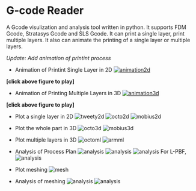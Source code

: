 # G-code Reader
A Gcode visulization and analysis tool written in python. It supports FDM Gcode, Stratasys Gcode and SLS Gcode. It can print a single layer, print multiple layers. It also can animate the printing of a single layer or multiple layers.

*Update: Add animation of printint process*

* Animation of Printint Single Layer in 2D
[![animation2d](images/tweety2d.png)](https://youtu.be/0pambiz2EeM)

**[click above figure to play]**

* Animation of Printing Multiple Layers in 3D
[![animation3d](images/mobius3d.png)](https://youtu.be/n16rB9qlLmw)

**[click above figure to play]**

* Plot a single layer in 2D
![tweety2d](images/tweety2d.png)
![octo2d](images/octo2d.png)
![mobius2d](images/mobius2d.png)

* Plot the whole part in 3D
![octo3d](images/octo3d.png)
![mobius3d](images/mobius3d.png)

* Plot multiple layers in 3D
![octoml](images/octoml.png)
![armml](images/armml.png)

* Analysis of Process Plan
![analysis](images/info1.png)
![analysis](images/info2.png)
![analysis](images/info3.png)
For L-PBF,
![analysis](images/info3-pbf.png)

* Plot meshing
![mesh](images/mesh.png)

* Analysis of meshing
![analysis](images/info-4.png)
![analysis](images/info-5.png)